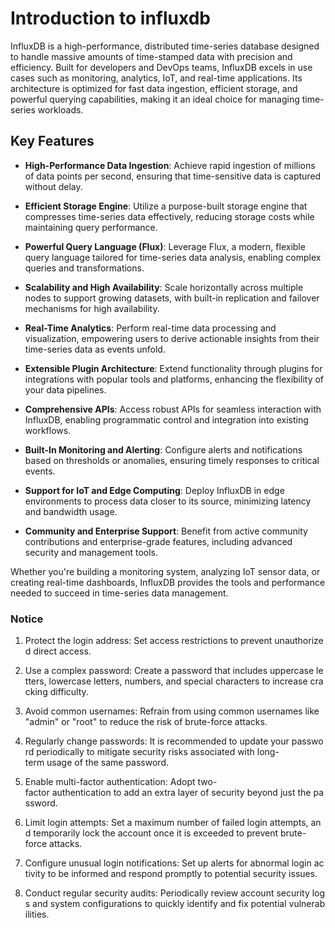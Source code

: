 # Introduction to influxdb

InfluxDB is a high-performance, distributed time-series database designed to handle massive amounts of time-stamped data with precision and efficiency. Built for developers and DevOps teams, InfluxDB excels in use cases such as monitoring, analytics, IoT, and real-time applications. Its architecture is optimized for fast data ingestion, efficient storage, and powerful querying capabilities, making it an ideal choice for managing time-series workloads.

## Key Features

- **High-Performance Data Ingestion**: Achieve rapid ingestion of millions of data points per second, ensuring that time-sensitive data is captured without delay.
  
- **Efficient Storage Engine**: Utilize a purpose-built storage engine that compresses time-series data effectively, reducing storage costs while maintaining query performance.

- **Powerful Query Language (Flux)**: Leverage Flux, a modern, flexible query language tailored for time-series data analysis, enabling complex queries and transformations.

- **Scalability and High Availability**: Scale horizontally across multiple nodes to support growing datasets, with built-in replication and failover mechanisms for high availability.

- **Real-Time Analytics**: Perform real-time data processing and visualization, empowering users to derive actionable insights from their time-series data as events unfold.

- **Extensible Plugin Architecture**: Extend functionality through plugins for integrations with popular tools and platforms, enhancing the flexibility of your data pipelines.

- **Comprehensive APIs**: Access robust APIs for seamless interaction with InfluxDB, enabling programmatic control and integration into existing workflows.

- **Built-In Monitoring and Alerting**: Configure alerts and notifications based on thresholds or anomalies, ensuring timely responses to critical events.

- **Support for IoT and Edge Computing**: Deploy InfluxDB in edge environments to process data closer to its source, minimizing latency and bandwidth usage.

- **Community and Enterprise Support**: Benefit from active community contributions and enterprise-grade features, including advanced security and management tools.

Whether you're building a monitoring system, analyzing IoT sensor data, or creating real-time dashboards, InfluxDB provides the tools and performance needed to succeed in time-series data management.

### Notice

1.  Protect the login address: Set access restrictions to prevent unauthorized direct access.
    
2.  Use a complex password: Create a password that includes uppercase letters, lowercase letters, numbers, and special characters to increase cracking difficulty.
    
3.  Avoid common usernames: Refrain from using common usernames like "admin" or "root" to reduce the risk of brute-force attacks.
    
4.  Regularly change passwords: It is recommended to update your password periodically to mitigate security risks associated with long-term usage of the same password.
    
5.  Enable multi-factor authentication: Adopt two-factor authentication to add an extra layer of security beyond just the password.
    
6.  Limit login attempts: Set a maximum number of failed login attempts, and temporarily lock the account once it is exceeded to prevent brute-force attacks.
    
7.  Configure unusual login notifications: Set up alerts for abnormal login activity to be informed and respond promptly to potential security issues.
    
8.  Conduct regular security audits: Periodically review account security logs and system configurations to quickly identify and fix potential vulnerabilities.
        